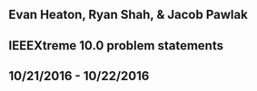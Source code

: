 ## Evan Heaton, Ryan Shah, & Jacob Pawlak
## IEEEXtreme 10.0 problem statements
## 10/21/2016 - 10/22/2016


